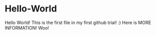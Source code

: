 # Hello-World
Hello World!
This is the first file in my first github trial! :)
Here is MORE INFORMATION! Woo!
